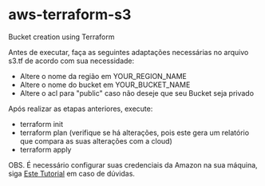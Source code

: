 # aws-terraform-s3
Bucket creation using Terraform

Antes de executar, faça as seguintes adaptações necessárias no arquivo s3.tf de acordo com sua necessidade:
- Altere o nome da região em YOUR_REGION_NAME
- Altere o nome do bucket em YOUR_BUCKET_NAME
- Altere o acl para "public" caso não deseje que seu Bucket seja privado

Após realizar as etapas anteriores, execute:
- terraform init
- terraform plan (verifique se há alterações, pois este gera um relatório que compara as suas alterações com a cloud)
- terraform apply

OBS. É necessário configurar suas credenciais da Amazon na sua máquina, siga [Este Tutorial](https://docs.aws.amazon.com/cli/latest/userguide/cli-chap-configure.html)
em caso de dúvidas.
